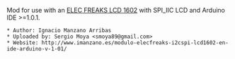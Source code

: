 Mod for use with an [ELEC FREAKS LCD 1602](http://www.elecfreaks.com/wiki/index.php?title=I2C/TWI_LCD1602_Module) with SPI_IIC LCD and Arduino IDE >=1.0.1.

    * Author: Ignacio Manzano Arribas
    * Uploaded by: Sergio Moya <smoya89@gmail.com>
    * Website: http://www.imanzano.es/modulo-elecfreaks-i2cspi-lcd1602-en-ide-arduino-v-1-01/
